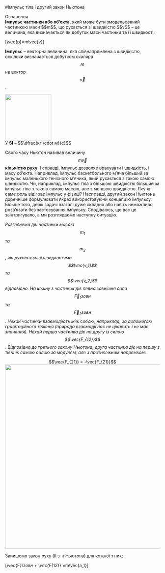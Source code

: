 #Iмпульс тiла і другий закон Ньютона

<div class="eoz-wrap">
<span class="eoz">Означення</span>
<div class="eoz-text">
<b>Iмпульс частинки або об’єкта</b>, який може бути змодельований частинкою маси $$m$$, що рухається зi швидкiстю $$v$$ – це величина, яка визначається як добуток
маси частинки та її швидкостi:

\[\vec{p}=m\vec{v}\] 
<p></p>

<b>Iмпульс</b> – векторна величина, яка спiвнапрямлена з швидкiстю, оскільки визначається добутком скаляра $$m$$ на вектор $$\vec{v}$$.

<div class="space"><img class="image" width="150"  src="https://rawgit.com/chudaol/ed-era-book-physics/master/images/chapter_7/S1-1.png"></div>
<span class="p1">У <b>SI</b></span> – $$\dfrac{кг \cdot м}{с}$$
</div>
</div>

Свого часу Ньютон називав величину $$m\vec{v}$$ <b>кiлькiстю руху</b>. I справдi, iмпульс
дозволяє врахувати i швидкiсть, i масу об’єкта. Наприклад, iмпульс баскетбольного
м’яча бiльший за iмпульс маленького тенiсного м’ячика, який рухається з такою самою
швидкiстю. Чи, наприклад, iмпульс тiла з бiльшою швидкiстю бiльший за iмпульс
тiла з такою самою масою, але з меншою швидкiстю.
Яку ж саме роль вiдiграє iмпульс у фiзицi? Насправдi, другий закон Ньютона
доречнiше формулювати якраз використовуючи концепцiю iмпульсу. Бiльше того, деякi задачi взагалi дуже складно або навiть неможливо розв’язати без застосування
iмпульсу. Сподiваюсь, що вас це заiнтригувало, а ми розглядаємо наступну ситуацiю.


<i>Розглянемо двi частинки масою $$m_1$$ та $$m_2$$, якi рухаються зi швидкостями $$\vec{v_1}$$
та $$\vec{v_2}$$ вiдповiдно. На кожну з частинок дiє певна зовнiшня сила $$\vec{F}_1зовн$$ та $$\vec{F}_2зовн$$.
Нехай частинки взаємодiють мiж собою, наприклад, за допомогою гравiтацiйного тяжiння (природа взаємодiї нас не цiкавить i не має значення). Нехай перша
частинка дiє на другу iз силою $$\vec{F_{12}}$$. Вiдповiдно до третього закону Ньютона, друга частинка дiє на першу з тiєю ж самою силою за модулем, але з протилежним напрямком:</i>

<div align="center">$$\vec{F_{21}} = -\vec{F_{21}}$$</div>


<div class="space"><img class="image" width="600"  src="https://rawgit.com/chudaol/ed-era-book-physics/master/images/chapter_7/S2-1.png"></div>

Запишемо закон руху (II з-н Ньютона) для кожної з них:

\[\vec{F}_1зовн + \vec{F_{12}} =m\vec{a_1}\] 